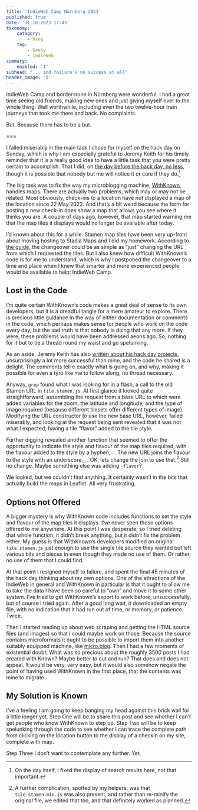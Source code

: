 ```yaml
---
title: 'IndieWeb Camp Nürnberg 2023'
published: true
date: '31-10-2023 17:43'
taxonomy:
    category:
        - blog
    tag:
        - Geeky
        - IndieWeb
summary:
    enabled: '1'
subhead: "... and failure's no success at all"
header_image: '0'
---
```

IndieWeb Camp and border:none in Nürnberg were wonderful. I had a great time seeing old friends, making new ones and just giving myself over to the whole thing. Well worthwhile, including even the two twelve-hour train journeys that took me there and back. No complaints.

But. Because there has to be a but.

===

I failed miserably in the main task I chose for myself on the hack day on Sunday, which is why I am especially grateful to Jeremy Keith for his timely reminder that it is a really good idea to have a little task that you were pretty certain to accomplish. That I did, on [the day before the hack day, no less](https://jeremycherfas.net/blog/stop-the-linkrot), though it is possible that nobody but me will notice it or care if they do.[^2]

[^2]: On the day itself, I fixed the display of search results here, not that important.

The big task was to fix the way my microblogging machine, [WithKnown](https://withknown.com/), handles maps. There are actually two problems, which may or may not be related. Most obviously, check-ins to a location have not displayed a map of the location since 22 May 2022. And that’s a bit weird because the form for posting a new check-in does show a map that allows you see where it thinks you are. A couple of days ago, however, that map started warning me that the map tiles it displays would no longer be available after today.

I’d known about this for a while. Stamen map tiles have been very up-front about moving hosting to Stadia Maps and I did my homework. According to [the guide](https://docs.stadiamaps.com/guides/migrating-from-stamen-map-tiles/#url-based-migration-steps), the changeover could be as simple as “just” changing the URL from which I requested the tiles. But I also knew how difficult WithKnown’s code is for me to understand, which is why I postponed the changeover to a time and place when I knew that smarter and more experienced people would be available to help: IndieWeb Camp.

## Lost in the Code

I’m quite certain WithKnown’s code makes a great deal of sense to its own developers, but it is a dreadful tangle for a mere amateur to explore. There is precious little guidance in the way of either documentation or comments in the code, which perhaps makes sense for people who work on the code every day, but the sad truth is that nobody is doing that any more. If they were, these problems would have been addressed aeons ago. So, nothing for it but to tie a thread round my waist and go spelunking.

As an aside, Jeremy Keith has also [written about his hack day projects](https://adactio.com/journal/20589), unsurprisingly a lot more successful than mine, and the code he shared is a delight. The comments tell e exactly what is going on, and why, making it possible for even a tyro like me to follow along, no thread necessary.

Anyway, `grep` found what I was looking for in a flash, a call to the old Stamen URL in `tile.stamen.js`. At first glance it looked quite straightforward, assembling the request from a base URL to which were added variables for the zoom, the latitude and longitude, and the type of image required (because different tilesets offer different types of image). Modifying the URL constructor to use the new base URL, however, failed miserably, and looking at the request being sent revealed that it was not what I expected, having a tile “flavor” added to the tile style.

Further digging revealed another function that seemed to offer the opportunity to indicate the style and flavour of the map tiles required, with the flavour added to the style by a hyphen, `-`. The new URL joins the flavour to the style with an underscore, `_`. OK, lets change the join to use that.[^1] Still no change. Maybe something else was adding `-flavor`?

[^1]: A further complication, spotted by my helpers, was that `tile.stamen.min.js` was also present, and rather than re-minify the original file, we edited that too, and that definitely worked as planned.

We looked, but we couldn’t find anything. It certainly wasn’t in the bits that actually build the maps in Leaflet. All very frustrating.

## Options not Offered

A bigger mystery is why WithKnown code includes functions to set the style and flavour of the map tiles it displays. I’ve never seen those options offered to me anywhere. At this point I was desperate, so I tried deleting that whole function; it didn’t break anything, but it didn’t fix the problem either. My guess is that WithKnown’s developers modified an original `tile.stamen.js` just enough to use the single tile source they wanted but left various bits and pieces in even though they made no use of them. Or rather, no use of them that I could find.

At that point I resigned myself to failure, and spent the final 45 minutes of the hack day thinking about my own options. One of the attractions of the IndieWeb in general and WithKnown in particular is that it ought to allow me to take the data I have been so careful to “own” and move it to some other system. I’ve tried to get WithKnown’s export to work before, unsuccessfully, but of course I tried again. After a good long wait, it downloaded an empty file, with no indication that it had run out of time, or memory, or patience. Twice.

Then I started reading up about web scraping and getting the HTML source files (and images) so that I could maybe work on those. Because the source contains microformats it ought to be possible to import them into another suitably equipped machine, like [micro.blog](https://micro.blog). Then I had a few moments of existential doubt. What was so precious about the roughly 3500 posts I had created with Known? Maybe better to cut and run? That does and does not appeal. It would be very, very easy, but it would also somehow negate the point of having used WithKnown in the first place, that the contents was mine to migrate.

## My Solution is Known

I’ve a feeling I am going to keep banging my head against this brick wall for a little longer yet. Step One will be to share this post and see whether I can’t get people who know WithKnown to step up. Step Two will be to keep spelunking through the code to see whether I can trace the complete path from clicking on the location button to the display of a checkin on my site, complete with map.

Step Three I don’t want to contemplate any further. Yet.
